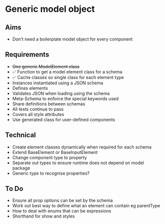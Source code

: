 Generic model object
====================

Aims
----

- Don't need a boilerplate model object for every component

Requirements
------------

- ~~One generic ModelElement class~~
- ✅ Function to get a model element class for a schema
- ✅ Cache classes so single class for each element type
- Instances instantiated using a JSON schema
- Defines elements
- Validates JSON when loading using the schema
- Meta-Schema to enforce the special keywords used
- Share definitions between schemas
- All tests continue to pass
- Covers all style attributes
- Use generated class for user-defined components

Technical
---------

- Create element classes dynamically when required for each schema
- Extend BaseElement or BaseInputElement
- Change component type to property
- Separate out types to ensure runtime does not depend on model package
- Generic type to recognise properties?

To Do
-----

- Ensure all prop options can be set by the schema
- Work out best way to define what an element can contain eg parentType
- How to deal with enums that can be expressions
- Shorthand for show and styles
